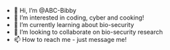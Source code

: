 - 👋 Hi, I’m @ABC-Bibby
- 👀 I’m interested in coding, cyber and cooking!
- 🌱 I’m currently learning about bio-security
- 💞️ I’m looking to collaborate on bio-security research
- 📫 How to reach me - just message me!

<!---
ABC-Bibby/ABC-Bibby is a ✨ special ✨ repository because its `README.md` (this file) appears on your GitHub profile.
You can click the Preview link to take a look at your changes.
--->
